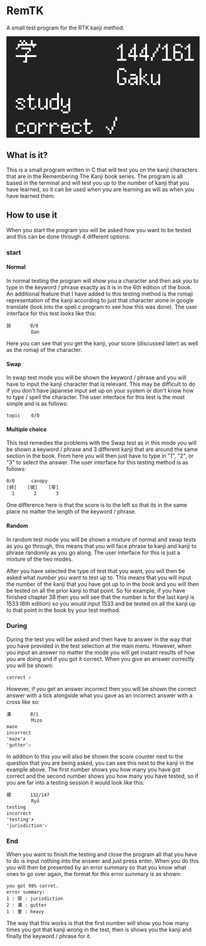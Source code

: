 # RemTK
A small test program for the RTK kanji method.

![Title image](images/TitleImage.png)

## What is it?
This is a small program written in C that will test you on the kanji characters that are in the Remembering The Kanji book series. 
The program is all based in the terminal and will test you up to the number of kanji that you have learned, so it can be used when you are learning as will as when you have learned them.

## How to use it
When you start the program you will be asked how you want to be tested and this can be done through 4 different options:

### start

#### Normal

In normal testing the program will show you a character and then ask you to type in the keyword / phrase exactly as it is in the 6th edition of the book. An additional feature that I have added to this testing method is the romaji representation of the kanji according to just that character alone in google translate (look into the spell.c program to see how this was done). The user interface for this test looks like this:

```
談       0/0
         Dan

```

Here you can see that you get the kanji, your score (discussed later) as well as the romaji of the character. 

#### Swap 

In swap test mode you will be shown the keyword / phrase and you will have to input the kanji character that is relevant. This may be difficult to do if you don't have japanese input set up on your system or don't know how to type / spell the character. The user interface for this test is the most simple and is as follows:

```
topic    0/0

```

#### Multiple choice 

This test remedies the problems with the Swap test as in this mode you will be shown a keyword / phrase and 3 different kanji that are around the same section in the book. From here you will then just have to type in "1", "2", or "3" to select the answer. The user interface for this testing method is as follows:

```
0/0      canopy 
[姉]    [幌]    [帯]
  1       2       3

```
One difference here is that the score is to the left so that its in the same place no matter the length of the keyword / phrase. 

#### Random 

In random test mode you will be shown a mixture of normal and swap tests as you go through, this means that you will face phrase to kanji and kanji to phrase randomly as you go along. The user interface for this is just a mixture of the two modes. 


After you have selected the type of test that you want, you will then be asked what number you want to test up to. This means that you will input the number of the kanji that you have got up to in the book and you will then be tested on all the prior kanji to that point. So for example, if you have finished chapter 38 then you will see that the number is for the last kanji is 1533 (6th edition) so you would input 1533 and be tested on all the kanji up to that point in the book by your test method. 

### During

During the test you will be asked and then have to answer in the way that you have provided in the test selection at the main menu. However, when you input an answer no matter the mode you will get instant results of how you are doing and if you got it correct. When you give an answer correctly you will be shown:

```
correct ✓ 
```
However, if you get an answer incorrect then you will be shown the correct answer with a tick alongside what you gave as an incorrect answer with a cross like so:

```
溝       0/1
         Mizo
maze
incorrect
'maze'✗
'gutter'✓
```

In addition to this you will also be shown the score counter next to the question that you are being asked, you can see this next to the kanji in the example above. The first number shows you how many you have got correct and the second number shows you how many you have tested, so if you are far into a testing session it would look like this:

```
領       132/147
         Ryō
testing
incorrect
'testing'✗
'jurisdiction'✓

```

### End

When you want to finish the testing and close the program all that you have to do is input nothing into the answer and just press enter. When you do this you will then be presented by an error summary so that you know what ones to go over again, the format for this error summary is as shown:

```
you got 98% corret.
error summary:
1 : 領 : jurisdiction 
2 : 溝 : gutter 
1 : 重 : heavy 
```

The way that this works is that the first number will show you how many times you got that kanji wrong in the test, then is shows you the kanji and finally the keyword / phrase for it. 
